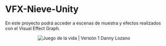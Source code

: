# VFX-Nieve-Unity
En este proyecto podrá acceder a escenas de muestra y efectos realizados con el Visual Effect Graph.

<p align="center">
            <img src="Gif.gif" alt="Juego de la vida | Versión 1 Danny Lozano"/>
    </a>
</p>
